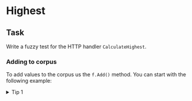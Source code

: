 # Highest

## Task

Write a fuzzy test for the HTTP handler `CalculateHighest`.

### Adding to corpus

To add values to the corpus us the `f.Add()` method. You can start with the following example:

<details><summary>Tip 1</summary>

```go
// Create a new server hosting our calculate func
	srv := httptest.NewServer(http.HandlerFunc(CalculateHighest))
	defer srv.Close()

	// Create example values for the fuzzer
	testCases := []ValuesRequest{
		ValuesRequest{[]int{1, 2, 3, 4, 5, 6, 7, 8, 9, 10}},
		ValuesRequest{[]int{10, 9, 8, 7, 6, 5, 4, 3, 2, 1}},
		ValuesRequest{[]int{-50, -9, -8, -7, -6, -5, -4, -3, -2, -1}},
		ValuesRequest{[]int{1, 2, 3, 4, 5, 6, 7, 8, 9, 10, 11, 12, 13, 14, 15, 16, 17, 18, 19, 20}},
		ValuesRequest{[]int{10, 20, 30, 40, 50, 60, 70, 80, 90, 100, 110, 120, 130, 140, 150, 160, 170, 180, 190, 200}},
	}

	// Add Corpus Seeds
	for _, testCase := range testCases {
		// Skip error, very bad practice
		data, _ := json.Marshal(testCase)
		// Add JSON data as Corpus
		f.Add(data)

	}
```

</details>
